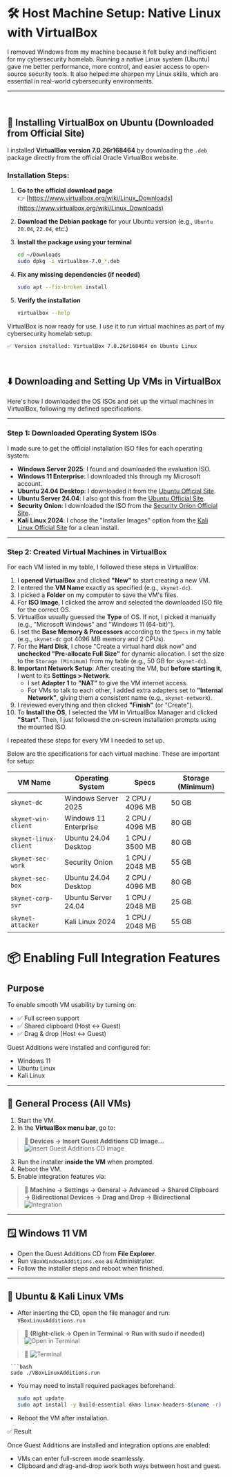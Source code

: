# 🛠️ Host Machine Setup: Native Linux with VirtualBox

I removed Windows from my machine because it felt bulky and inefficient for my cybersecurity homelab. Running a native Linux system (Ubuntu) gave me better performance, more control, and easier access to open-source security tools. It also helped me sharpen my Linux skills, which are essential in real-world cybersecurity environments.

---

<br>

## 🧰 Installing VirtualBox on Ubuntu (Downloaded from Official Site)

I installed **VirtualBox version 7.0.26r168464** by downloading the `.deb` package directly from the official Oracle VirtualBox website.

### Installation Steps:

1. **Go to the official download page**  
   👉 [https://www.virtualbox.org/wiki/Linux_Downloads](https://www.virtualbox.org/wiki/Linux_Downloads)

2. **Download the Debian package** for your Ubuntu version (e.g., `Ubuntu 20.04`, `22.04`, etc.)

3. **Install the package using your terminal**
   ```bash
   cd ~/Downloads
   sudo dpkg -i virtualbox-7.0_*.deb

4. **Fix any missing dependencies (if needed)**
   ```bash
   sudo apt --fix-broken install

5. **Verify the installation**
   ```bash
   virtualbox --help

VirtualBox is now ready for use. I use it to run virtual machines as part of my cybersecurity homelab setup.
   ```
   ✅ Version installed: VirtualBox 7.0.26r168464 on Ubuntu Linux
   ```

<br>

## ⬇️ Downloading and Setting Up VMs in VirtualBox

Here's how I downloaded the OS ISOs and set up the virtual machines in VirtualBox, following my defined specifications.

---

### Step 1: Downloaded Operating System ISOs

I made sure to get the official installation ISO files for each operating system:

* **Windows Server 2025**: I found and downloaded the evaluation ISO.
* **Windows 11 Enterprise**: I downloaded this through my Microsoft account.
* **Ubuntu 24.04 Desktop**: I downloaded it from the [Ubuntu Official Site](https://ubuntu.com/download/desktop).
* **Ubuntu Server 24.04**: I also got this from the [Ubuntu Official Site](https://ubuntu.com/download/server).
* **Security Onion**: I downloaded the ISO from the [Security Onion Official Site](https://securityonionsolutions.com/download/).
* **Kali Linux 2024**: I chose the "Installer Images" option from the [Kali Linux Official Site](https://www.kali.org/get-kali/#kali-virtual-machines) for a clean install.

---

### Step 2: Created Virtual Machines in VirtualBox

For each VM listed in my table, I followed these steps in VirtualBox:

1.  I **opened VirtualBox** and clicked **"New"** to start creating a new VM.
2.  I entered the **VM Name** exactly as specified (e.g., `skynet-dc`).
3.  I picked a **Folder** on my computer to save the VM's files.
4.  For **ISO Image**, I clicked the arrow and selected the downloaded ISO file for the correct OS.
5.  VirtualBox usually guessed the **Type** of OS. If not, I picked it manually (e.g., "Microsoft Windows" and "Windows 11 (64-bit)").
6.  I set the **Base Memory & Processors** according to the `Specs` in my table (e.g., `skynet-dc` got 4096 MB memory and 2 CPUs).
7.  For the **Hard Disk**, I chose "Create a virtual hard disk now" and **unchecked "Pre-allocate Full Size"** for dynamic allocation. I set the size to the `Storage (Minimum)` from my table (e.g., 50 GB for `skynet-dc`).
8.  **Important Network Setup**: After creating the VM, but **before starting it**, I went to its **Settings > Network**.
    * I set **Adapter 1** to **"NAT"** to give the VM internet access.
    * For VMs to talk to each other, I added extra adapters set to **"Internal Network"**, giving them a consistent name (e.g., `skynet-network`).
9.  I reviewed everything and then clicked **"Finish"** (or "Create").
10. To **Install the OS**, I selected the VM in VirtualBox Manager and clicked **"Start"**. Then, I just followed the on-screen installation prompts using the mounted ISO.

I repeated these steps for every VM I needed to set up.

Below are the specifications for each virtual machine. These are important for setup:

| VM Name             | Operating System        | Specs           | Storage (Minimum) |
|---------------------|------------------------|-----------------|-------------------|
| `skynet-dc`      | Windows Server 2025    | 2 CPU / 4096 MB | 50 GB             |
| `skynet-win-client` | Windows 11 Enterprise | 2 CPU / 4096 MB | 80 GB             |
| `skynet-linux-client` | Ubuntu 24.04 Desktop  | 1 CPU / 3500 MB | 80 GB             |
| `skynet-sec-work` | Security Onion          | 1 CPU / 2048 MB | 55 GB             |
| `skynet-sec-box`  | Ubuntu 24.04 Desktop    | 2 CPU / 4096 MB | 80 GB             |
| `skynet-corp-svr` | Ubuntu Server 24.04     | 1 CPU / 2048 MB | 25 GB             |
| `skynet-attacker` | Kali Linux 2024       | 1 CPU / 2048 MB | 55 GB             |

# 📦 Enabling Full Integration Features

## Purpose

To enable smooth VM usability by turning on:

- ✅ Full screen support  
- ✅ Shared clipboard (Host ↔ Guest)  
- ✅ Drag & drop (Host ↔ Guest)

Guest Additions were installed and configured for:

- Windows 11  
- Ubuntu Linux  
- Kali Linux  

---

## 🧰 General Process (All VMs)

1. Start the VM.
2. In the **VirtualBox menu bar**, go to:  

> 📸 **Devices → Insert Guest Additions CD image...** ![Insert Guest Additions CD image](img/insertcdimage.png)
3. Run the installer **inside the VM** when prompted.
4. Reboot the VM.
5. Enable integration features via:

> 📸 **Machine → Settings → General → Advanced → Shared Clipboard → Bidirectional
Devices → Drag and Drop → Bidirectional** ![Integration](img/integration.png)

---

## 🪟 Windows 11 VM

- Open the Guest Additions CD from **File Explorer**.
- Run `VBoxWindowsAdditions.exe` as Administrator.
- Follow the installer steps and reboot when finished.

---

## 🐧 Ubuntu & Kali Linux VMs

- After inserting the CD, open the file manager and run:  
 `VBoxLinuxAdditions.run`

> 📸 **(Right-click → Open in Terminal → Run with sudo if needed)** ![Open in Terminal](img/openterminal.png)

> 📸 ![Terminal](img/terminal.png)

     ```bash
     sudo ./VBoxLinuxAdditions.run

- You may need to install required packages beforehand:
     ```bash
     sudo apt update
     sudo apt install -y build-essential dkms linux-headers-$(uname -r)

- Reboot the VM after installation.

✅ Result

Once Guest Additions are installed and integration options are enabled:

- VMs can enter full-screen mode seamlessly.
- Clipboard and drag-and-drop work both ways between host and guest.
